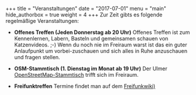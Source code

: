 +++
title = "Veranstaltungen"
date = "2017-07-01"
menu = "main"
hide_authorbox = true
weight = 4
+++
Zur Zeit gibts es folgende regelmäßige Veranstaltungen:

* **Offenes Treffen (Jeden Donnerstag ab 20 Uhr)**
Offenes Treffen ist zum Kennenlernen, Labern, Basteln und gemeinsamen schauen von Katzenvideos. ;-) Wenn du noch nie im Freiraum warst ist das ein guter Anlaufpunkt um vorbei-zuschauen und sich alles in Ruhe anzuschauen und fragen stellen.

* **OSM-Stammtisch (1. Dienstag im Monat ab 19 Uhr)**
Der Ulmer [OpenStreetMap-Stammtisch](http://wiki.openstreetmap.org/wiki/Ulm_Neu-Ulm/Stammtisch) trifft sich im Freiraum.

* **Freifunktreffen**
Termine findet man auf dem [Freifunkwiki)](https://wiki.freifunk.net/Freifunk_Ulm/Treffen)

